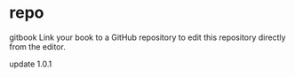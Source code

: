 repo
====

gitbook Link your book to a GitHub repository to edit this repository directly from the editor.

update 1.0.1
